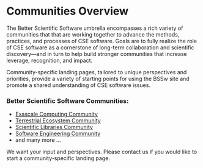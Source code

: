 # Communities Overview

The Better Scientific Software umbrella encompasses a rich variety of communities that that are working together to advance the methods, practices, and processes of CSE software.  Goals are to fully realize the role of CSE software as a cornerstone of long-term collaboration and scientific discovery—and in turn to help build stronger communities that increase leverage, recognition, and impact.

Community-specific landing pages, tailored to unique perspectives and priorities, provide a variety of starting points for using the BSSw site and promote a shared understanding of CSE software issues.  

### Better Scientific Software Communities:
- [Exascale Computing Community](Communities.ExascaleComputing.md)
- [Terrestrial Ecosystem Community](Communities.TerrestrialEcosystem.md)
- [Scientific Libraries Community](Communities.SoftwareLibraries.md)
- [Software Engineering Community](Communities.SoftwareEngineering.md)
- and many more ...

We want your input and perspectives.  Please contact us if you would like to start a community-specific landing page.
